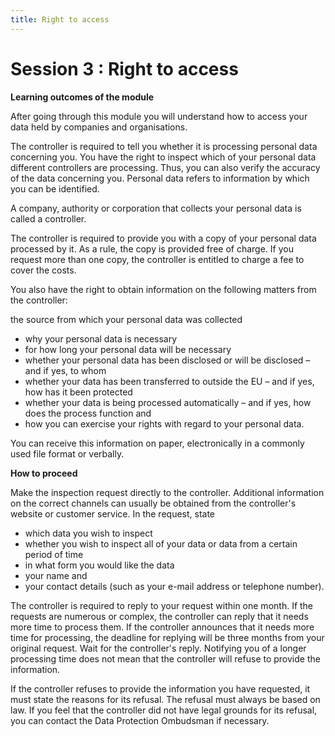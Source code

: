 ```yaml
---
title: Right to access
---
```

# Session 3 : Right to access

**Learning outcomes of the module**

After going through this module you will understand how to access your data held by companies and organisations.

The controller is required to tell you whether it is processing personal data concerning you.
You have the right to inspect which of your personal data different controllers are processing.  Thus, you can also verify the accuracy of the data concerning you.
Personal data refers to information by which you can be identified.

A company, authority or corporation that collects your personal data is called a controller.

The controller is required to provide you with a copy of your personal data processed by it. As a rule, the copy is provided free of charge. If you request more than one copy, the controller is entitled to charge a fee to cover the costs.

You also have the right to obtain information on the following matters from the controller:

the source from which your personal data was collected

- why your personal data is necessary
- for how long your personal data will be necessary
- whether your personal data has been disclosed or will be disclosed – and if yes, to whom
- whether your data has been transferred to outside the EU – and if yes, how has it been protected
- whether your data is being processed automatically – and if yes, how does the process function and
- how you can exercise your rights with regard to your personal data.

You can receive this information on paper, electronically in a commonly used file format or verbally.

**How to proceed**

Make the inspection request directly to the controller. Additional information on the correct channels can usually be obtained from the controller's website or customer service.
In the request, state
- which data you wish to inspect
- whether you wish to inspect all of your data or data from a certain period of time
- in what form you would like the data
- your name and
- your contact details (such as your e-mail address or telephone number).

The controller is required to reply to your request within one month. If the requests are numerous or complex, the controller can reply that it needs more time to process them. If the controller announces that it needs more time for processing, the deadline for replying will be three months from your original request. Wait for the controller's reply. Notifying you of a longer processing time does not mean that the controller will refuse to provide the information.

If the controller refuses to provide the information you have requested, it must state the reasons for its refusal. The refusal must always be based on law. If you feel that the controller did not have legal grounds for its refusal, you can contact the Data Protection Ombudsman if necessary.
